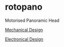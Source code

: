 # rotopano
Motorised Panoramic Head

[Mechanical Design](https://cad.onshape.com/documents/46537cf9ba2e3f7b921cfc01/w/2ebe299b6d2ed75fe1458173/e/88ad756c770eb79cdfa954f8)

[Electronical Design](https://easyeda.com/ydethe/Rotopano-3DVPJ1jAS)


